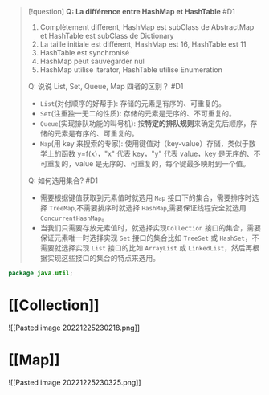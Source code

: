 
> [!question] 
> **Q: La différence entre HashMap et HashTable** #D1 
> 
> 1. Complètement différent, HashMap est subClass de AbstractMap et HashTable est subClass de Dictionary
> 2. La taille initiale est différent, HashMap est 16, HashTable est 11
> 3. HashTable est synchronisé
> 4. HashMap peut sauvegarder nul
> 5. HashMap utilise iterator, HashTable utilise Enumeration 
> 
> Q: 说说 List, Set, Queue, Map 四者的区别？ #D1 
> 
> -   `List`(对付顺序的好帮手): 存储的元素是有序的、可重复的。
> -   `Set`(注重独一无二的性质): 存储的元素是无序的、不可重复的。
> -   `Queue`(实现排队功能的叫号机): 按**特定的排队规则**来确定先后顺序，存储的元素是有序的、可重复的。
> -   `Map`(用 key 来搜索的专家): 使用键值对（key-value）存储，类似于数学上的函数 y=f(x)，"x" 代表 key，"y" 代表 value，key 是无序的、不可重复的，value 是无序的、可重复的，每个键最多映射到一个值。
> 
> Q: 如何选用集合? #D1 
> 
> - 需要根据键值获取到元素值时就选用 `Map` 接口下的集合，需要排序时选择 `TreeMap`,不需要排序时就选择 `HashMap`,需要保证线程安全就选用 `ConcurrentHashMap`。
> - 当我们只需要存放元素值时，就选择实现`Collection` 接口的集合，需要保证元素唯一时选择实现 `Set` 接口的集合比如 `TreeSet` 或 `HashSet`，不需要就选择实现 `List` 接口的比如 `ArrayList` 或 `LinkedList`，然后再根据实现这些接口的集合的特点来选用。

``` Java
package java.util;
```

# [[Collection]]

![[Pasted image 20221225230218.png]]

# [[Map]]

![[Pasted image 20221225230325.png]]

